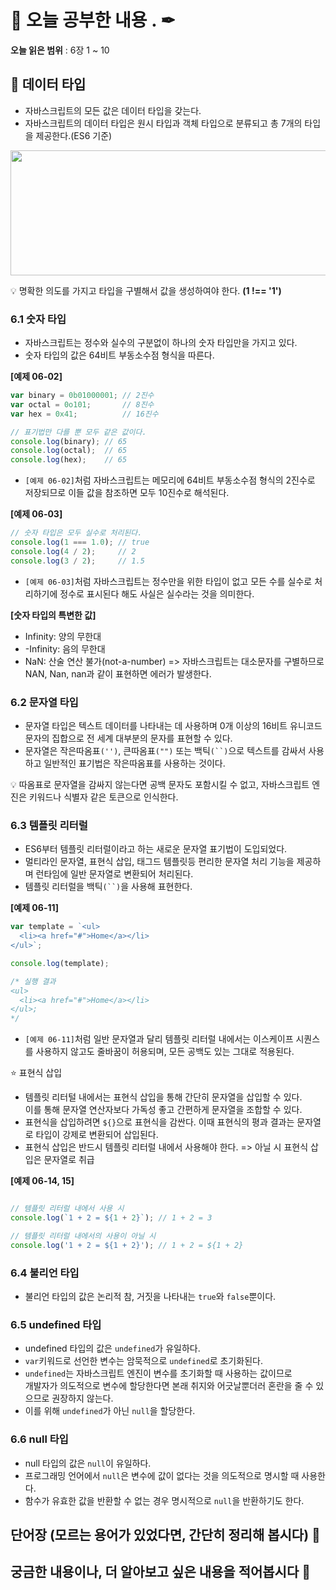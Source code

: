 # 📕 오늘 공부한 내용 . ✒

**오늘 읽은 범위** : 6장 1 ~ 10

## 📑 데이터 타입

- 자바스크립트의 모든 값은 데이터 타입을 갖는다.
- 자바스크립트의 데이터 타입은 원시 타입과 객체 타입으로 분류되고 총 7개의 타입을 제공한다.(ES6 기준)

<img src='https://user-images.githubusercontent.com/79950091/205908272-05ad6a8b-38ec-4f49-b58f-64f808cf42a9.png' width=650px height=200px>

💡 명확한 의도를 가지고 타입을 구별해서 값을 생성하여야 한다. __(1 !== '1')__

### 6.1 숫자 타입

- 자바스크립트는 정수와 실수의 구분없이 하나의 숫자 타입만을 가지고 있다.
- 숫자 타입의 값은 64비트 부동소수점 형식을 따른다.

__[예제 06-02]__

```javascript
var binary = 0b01000001; // 2진수
var octal = 0o101;       // 8진수
var hex = 0x41;          // 16진수

// 표기법만 다를 뿐 모두 같은 값이다.
console.log(binary); // 65
console.log(octal);  // 65
console.log(hex);    // 65
```

- `[예제 06-02]`처럼 자바스크립트는 메모리에 64비트 부동소수점 형식의 2진수로 저장되므로 이들 값을 참조하면 모두 10진수로 해석된다.

__[예제 06-03]__

```javascript
// 숫자 타입은 모두 실수로 처리된다.
console.log(1 === 1.0); // true
console.log(4 / 2);     // 2
console.log(3 / 2);     // 1.5
```

- `[예제 06-03]`처럼 자바스크립트는 정수만을 위한 타입이 없고 모든 수를 실수로 처리하기에 정수로 표시된다 해도 사실은 실수라는 것을 의미한다.

__[숫자 타입의 특변한 값]__

- Infinity: 양의 무한대
- -Infinity: 음의 무한대
- NaN: 산술 연산 불가(not-a-number) => 자바스크립트는 대소문자를 구별하므로 NAN, Nan, nan과 같이 표현하면 에러가 발생한다.

### 6.2 문자열 타입

- 문자열 타입은 텍스트 데이터를 나타내는 데 사용하며 0개 이상의 16비트 유니코드 문자의 집합으로 전 세계 대부분의 문자를 표현할 수 있다.
- 문자열은 작은따옴표`('')`, 큰따옴표`("")` 또는 백틱`(``)`으로 텍스트를 감싸서 사용하고 일반적인 표기법은 작은따옴표를 사용하는 것이다.

💡 따옴표로 문자열을 감싸지 않는다면 공백 문자도 포함시킬 수 없고, 자바스크립트 엔진은 키워드나 식별자 같은 토큰으로 인식한다.

### 6.3 템플릿 리터럴

- ES6부터 템플릿 리터럴이라고 하는 새로운 문자열 표기법이 도입되었다.
- 멀티라인 문자열, 표현식 삽입, 태그드 템플릿등 편리한 문자열 처리 기능을 제공하며 런타임에 일반 문자열로 변환되어 처리된다.
- 템플릿 리터럴을 백틱`(``)`을 사용해 표현한다.

__[예제 06-11]__

```javascript
var template = `<ul>
  <li><a href="#">Home</a></li>
</ul>`;

console.log(template);

/* 실행 결과
<ul>
  <li><a href="#">Home</a></li>
</ul>;
*/
```

- `[예제 06-11]`처럼 일반 문자열과 달리 템플릿 리터럴 내에서는 이스케이프 시퀀스를 사용하지 않고도 줄바꿈이 허용되며, 모든 공백도 있는 그대로 적용된다.

⭐ 표현식 삽입

- 템플릿 리터털 내에서는 표현식 삽입을 통해 간단히 문자열을 삽입할 수 있다.<br> 
이를 통해 문자열 연산자보다 가독성 좋고 간편하게 문자열을 조합할 수 있다.
- 표현식을 삽입하려면 `${}`으로 표현식을 감싼다. 이때 표현식의 평과 결과는 문자열로 타입이 강제로 변환되어 삽입된다.
- 표현식 삽입은 반드시 템플릿 리터럴 내에서 사용해야 한다. => 아닐 시 표현식 삽입은 문자열로 취급

__[예제 06-14, 15]__

```javascript

// 템플릿 리터럴 내에서 사용 시
console.log(`1 + 2 = ${1 + 2}`); // 1 + 2 = 3

// 템플릿 리터럴 내에서의 사용이 아닐 시
console.log('1 + 2 = ${1 + 2}'); // 1 + 2 = ${1 + 2}
```

### 6.4 불리언 타입

- 불리언 타입의 값은 논리적 참, 거짓을 나타내는 `true`와 `false`뿐이다.

### 6.5 undefined 타입

- undefined 타입의 값은 `undefined`가 유일하다.
- `var`키워드로 선언한 변수는 암묵적으로 `undefined`로 초기화된다.
- `undefined`는 자바스크립트 엔진이 변수를 초기화할 때 사용하는 값이므로<br> 
개발자가 의도적으로 변수에 할당한다면 본래 취지와 어긋날뿐더러 혼란을 줄 수 있으므로 권장하지 않는다.
- 이를 위해 `undefined`가 아닌 `null`을 할당한다.

### 6.6 null 타입

- null 타입의 값은 `null`이 유일하다.
- 프로그래밍 언어에서 `null`은 변수에 값이 없다는 것을 의도적으로 명시할 때 사용한다.
- 함수가 유효한 값을 반환할 수 없는 경우 명시적으로 `null`을 반환하기도 한다.


## 단어장 (모르는 용어가 있었다면, 간단히 정리해 봅시다) 🔖


## 궁금한 내용이나, 더 알아보고 싶은 내용을 적어봅시다 🤔
